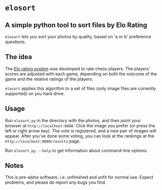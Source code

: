 # `elosort`
## A simple python tool to sort files by Elo Rating

`elosort` lets you sort your photos by quality, based on 'a or b' preference questions.

## The idea

The [Elo rating system](http://en.wikipedia.org/wiki/Elo_rating_system) was developed to rate chess players. The players' scores are adjusted with each game, depending on both the outcome of the game and the relative ratings of the players.

`elosort` applies this algorithm to a set of files (only image files are currently supported) on you hard drive.

## Usage

Run `elosort.py` in the directory with the photos, and then point your browser at `http://localhost:8080`. Click the image you prefer (or press the left or right arrow key). The vote is registered, and a new pair of images will appear. After you've done some voting, you can look at the rankings at the `http://localhost:8080/results` page.

Run `elosort.py --help` to get information about command-line options.

## Notes

This is pre-alpha software, i.e. unfinished and unfit for normal use. Expect problems, and please do report any bugs you find.

